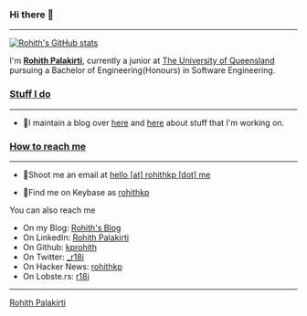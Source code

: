 ### Hi there 👋
---
<!--
**kprohith/kprohith** is a ✨ _special_ ✨ repository because its `README.md` (this file) appears on your GitHub profile.

Here are some ideas to get you started:
-->
[![Rohith's GitHub stats](https://github-readme-stats.vercel.app/api?username=kprohith&count_private=true&show_icons=true&theme=tokyonight)](https://github.com/kprohith/kprohith)


I'm [**Rohith Palakirti**](http://www.rohithkp.me/), currently a junior at [The University of Queensland](https://www.uq.edu.au) pursuing a Bachelor of Engineering(Honours) in Software Engineering.
### [Stuff I do](#stuff-i-do)

---

- 📃I maintain a blog over [here](https://blog.rohithkp.me) and [here](https://r18i.me) about stuff that I'm working on.

### [How to reach me](#how-to-reach-me)

---

- 📧Shoot me an email at [hello [at] rohithkp [dot] me](mailto:hello@rohithkp.me)

- 🔑Find me on Keybase as [rohithkp](https://keybase.io/rohithkp)

 You can also reach me

- On my Blog: [Rohith's Blog](https://blog.rohithkp.me/)
- On LinkedIn: [Rohith Palakirti](https://linkedin.com/in/rohith-kp)
- On Github: [kprohith](https://github.com/kprohith)
- On Twitter: [_r18i](https://twitter.com/_r18i)
- On Hacker News: [rohithkp](https://news.ycombinator.com/user?id=rohithkp)
- On Lobste.rs: [r18i](https://lobste.rs/u/r18i)


---

<div class="LI-profile-badge"  data-version="v1" data-size="large" data-locale="en_US" data-type="horizontal" data-theme="dark" data-vanity="rohith-kp"><a class="LI-simple-link" href='https://in.linkedin.com/in/rohith-kp?trk=profile-badge'>Rohith Palakirti</a></div>


 
